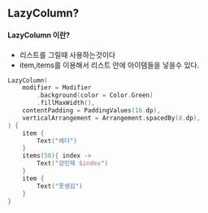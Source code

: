 ## LazyColumn?
#### LazyColumn 이란?
- 리스트를 그릴때 사용하는것이다
- item,items를 이용해서 리스트 안에 아이템들을 넣을수 있다.
```kotlin
LazyColumn(
    modifier = Modifier
        .background(color = Color.Green)
        .fillMaxWidth(),
    contentPadding = PaddingValues(16.dp),
    verticalArrangement = Arrangement.spacedBy(8.dp),
) {
    item {
        Text("헤더")
    }
    items(50){ index ->
        Text("강민제 $index")
    }
    item {
        Text("못생김")
    }
}
```